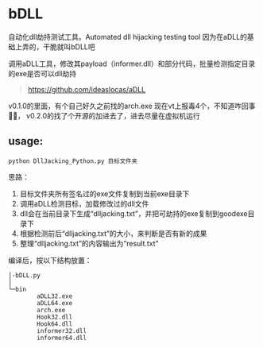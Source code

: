 # bDLL
自动化dll劫持测试工具。Automated dll hijacking testing tool
因为在aDLL的基础上弄的，干脆就叫bDLL吧

调用aDLL工具，修改其payload（informer.dll）和部分代码，批量检测指定目录的exe是否可以dll劫持

> https://github.com/ideaslocas/aDLL

v0.1.0的里面，有个自己好久之前找的arch.exe 现在vt上报毒4个，不知道咋回事🤷‍♂️，
v0.2.0的找了个开源的加进去了，进去尽量在虚拟机运行

## usage:

```
python DllJacking_Python.py 目标文件夹
```

思路：

1. 目标文件夹所有签名过的exe文件复制到当前exe目录下
2. 调用aDLL检测目标，加载修改过的dll文件
3. dll会在当前目录下生成“dlljacking.txt”，并把可劫持的exe复制到goodexe目录下
4. 根据检测前后“dlljacking.txt”的大小，来判断是否有新的成果
5. 整理“dlljacking.txt”的内容输出为“result.txt”

编译后，按以下结构放置：
```
│-bDLL.py
│
└─bin
        aDLL32.exe
        aDLL64.exe
        arch.exe
        Hook32.dll
        Hook64.dll
        informer32.dll
        informer64.dll
```
